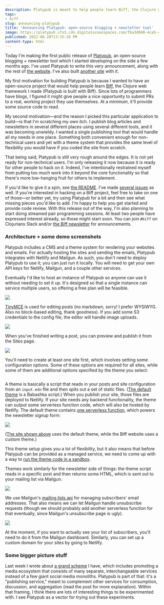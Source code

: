 ```yaml
---
description: Platypub is meant to help people learn Biff, the Clojure web framework I made.
tags:
- biff
slug: announcing-platypub
title: 'Announcing Platypub: open-source blogging + newsletter tool'
image: https://platypub.sfo3.cdn.digitaloceanspaces.com/fba3d840-4ca5-428c-9347-ecbaeba879a4
published: 2022-06-20T13:15:28 PM
content-type: html
---
```


<p>Today I'm making the first public release of <a href="https://github.com/jacobobryant/platypub">Platypub</a>, an open-source blogging + newsletter tool which I started developing on the side a few months ago. I've used Platypub to write this very announcement, along with the rest of <a href="https://biffweb.com">the website</a>. I've also built <a href="https://blog.thesample.ai/">another site</a> with it.</p>
<p>My first motivation for building Platypub is because I wanted to have an open-source project that would help people learn <a href="https://biffweb.com/">Biff</a>, the Clojure web framework I made (Platypub is built with Biff). Since lots of programmers have blogs, I figured it might give people a nice opportunity to submit PRs to a real, working project they use themselves. At a minimum, it'll provide some source code to read.</p>
<p>My second motivation<em>&mdash;</em>and the reason I picked this particular application to build<em>&mdash;</em>is that I'm scratching my own itch. I publish blog articles and newsletters in several different places using several different tools, and it was becoming unwieldy. I wanted a single publishing tool that would handle all my needs in one place. Something both convenient enough for non-technical users and yet with a theme system that provides the same level of flexibility you would have if you coded the site from scratch.</p>
<p>That being said, Platypub is still very rough around the edges. It is not yet ready for non-technical users. I'm only releasing it now because it is ready for other people to hack on it. Indeed, I've intentionally restrained myself from putting too much work into it beyond the core functionality so that there's more low-hanging fruit for others to implement.</p>
<p>If you'd like to give it a spin, see <a href="https://github.com/jacobobryant/platypub">the README</a>. I've made <a href="https://github.com/jacobobryant/platypub/issues">several issues</a> as well. If you're interested in hacking on a Biff project, feel free to take on one of those<em>&mdash;</em>or better yet, try using Platypub for a bit and then see what missing pieces you'd like to add. I'm happy to help you get started and provide code review. With this release out of the way, I'm also planning to start doing streamed pair programming sessions. At least two people have expressed interest already, so those might start soon. You can join <code>#biff</code> on Clojurians Slack and/or <a href="https://biffweb.com/newsletter/">the Biff newsletter</a> for announcements.</p>
<h3>Architecture + some demo screenshots</h3>
<p>Platypub includes a CMS and a theme system for rendering your websites and emails. For actually hosting the sites and sending the emails, Platypub integrates with Netlify and Mailgun. As such, you don't need to deploy Platypub to use it; you can just run it locally. You will need to get your own API keys for Netlify, Mailgun, and a couple other services.</p>
<p>Eventually I'd like to host an instance of Platypub so anyone can use it without needing to set it up. It's designed so that a single instance can service multiple users, so offering a free plan will be feasible.</p>
<p><img src="https://platypub.sfo3.cdn.digitaloceanspaces.com/51dca603-81ff-4168-bf3d-6a0363180cd4"></p>
<p><a href="https://www.tiny.cloud/">TinyMCE</a> is used for editing posts (no markdown, sorry! I prefer WYSIWYG. Also no block-based editing, thank goodness). If you add some S3 credentials to the config file, the editor will handle image uploads.</p>
<p><img src="https://platypub.sfo3.cdn.digitaloceanspaces.com/6c58672c-eecb-4bff-9019-d1dc55764b85"></p>
<p>When you've finished writing a post, you can preview and publish it from the Sites page.</p>
<p><img src="https://platypub.sfo3.cdn.digitaloceanspaces.com/e1b8bbc5-7c6d-40ef-b982-67524b398f2e"></p>
<p>You'll need to create at least one site first, which involves setting some configuration options. Some of these options are required for all sites, while some of them are additional options specified by the theme you select:</p>
<p><img src="https://platypub.sfo3.cdn.digitaloceanspaces.com/7eafb30f-1014-4f9c-8c2f-166f9b07bfcc" alt=""></p>
<p>A theme is basically a script that reads in your posts and site configuration from an <code>input.edn</code> file and then spits out a set of static files. (<a href="https://github.com/jacobobryant/platypub/blob/e1a28ffa90d278c609b83c1d40d2dbe5cc593352/themes/default/render-site#L246">The default theme</a> is a Babashka script.) When you publish your site, those files are deployed to Netlify. If your site needs any backend functionality, the theme can output some serverless function code, which will also be hosted by Netlify. The default theme contains <a href="https://github.com/jacobobryant/platypub/blob/master/themes/default/netlify/functions/subscribe.js">one serverless function</a>, which powers the newsletter signup form:</p>
<p><img src="https://platypub.sfo3.cdn.digitaloceanspaces.com/27d3b740-abde-4a23-9692-6fa7d9ef394a"></p>
<p>(<a href="https://blog.thesample.ai">The site shown above</a> uses the default theme, while the Biff website uses a custom theme.)</p>
<p>This theme setup gives you a lot of flexibility, but it also means that before Platypub can be provided as a managed service, we need to come up with a way to <a href="https://github.com/jacobobryant/platypub/issues/21">run the theme code in a sandbox</a>.</p>
<p>Themes work similarly for the newsletter side of things: the theme script reads in a specific post and then returns some HTML, which is sent out to your mailing list via Mailgun.</p>
<p><img src="https://platypub.sfo3.cdn.digitaloceanspaces.com/fe81a9e7-430c-47ed-885d-7cdd30d8df1d"></p>
<p>We use Mailgun's <a href="https://documentation.mailgun.com/en/latest/api-mailinglists.html">mailing lists api</a> for managing subscribers' email addresses. That also means we can let Mailgun handle unsubscribe requests (though we should probably add another serverless function for that eventually, since Mailgun's unsubscribe page is ugly).</p>
<p><img src="https://platypub.sfo3.cdn.digitaloceanspaces.com/15d86ced-57ba-487c-b191-356c9a1dd6df"></p>
<p>At the moment, if you want to actually see your list of subscribers, you'll need to do it from the Mailgun dashboard. Similarly, you can set up a custom domain for your sites by going to Netlify.</p>
<h3>Some bigger picture stuff</h3>
<p>Last week I wrote about <a href="https://blog.thesample.ai/p/tfos/">a grand scheme</a> I have, which includes promoting a media ecosystem that consists of many separate, interchangeable services instead of a few giant social media monoliths. Platypub is part of that: it's a "publishing service," meant to complement other services for consumption, discussion, and aggregation (read the post for more explanation). Within that framing, I think there are lots of interesting things to be experimented with. I see Platypub as a vector for trying out these experiments.</p>